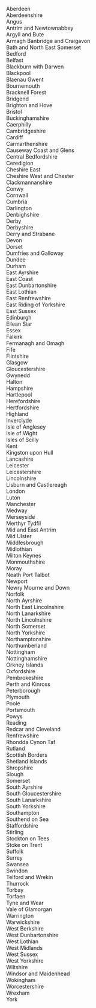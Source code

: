 &nbsp;&nbsp;&nbsp;&nbsp;Aberdeen<br>
&nbsp;&nbsp;&nbsp;&nbsp;Aberdeenshire<br>
&nbsp;&nbsp;&nbsp;&nbsp;Angus<br>
&nbsp;&nbsp;&nbsp;&nbsp;Antrim and Newtownabbey<br>
&nbsp;&nbsp;&nbsp;&nbsp;Argyll and Bute<br>
&nbsp;&nbsp;&nbsp;&nbsp;Armagh Banbridge and Craigavon<br>
&nbsp;&nbsp;&nbsp;&nbsp;Bath and North East Somerset<br>
&nbsp;&nbsp;&nbsp;&nbsp;Bedford<br>
&nbsp;&nbsp;&nbsp;&nbsp;Belfast<br>
&nbsp;&nbsp;&nbsp;&nbsp;Blackburn with Darwen<br>
&nbsp;&nbsp;&nbsp;&nbsp;Blackpool<br>
&nbsp;&nbsp;&nbsp;&nbsp;Blaenau Gwent<br>
&nbsp;&nbsp;&nbsp;&nbsp;Bournemouth<br>
&nbsp;&nbsp;&nbsp;&nbsp;Bracknell Forest<br>
&nbsp;&nbsp;&nbsp;&nbsp;Bridgend<br>
&nbsp;&nbsp;&nbsp;&nbsp;Brighton and Hove<br>
&nbsp;&nbsp;&nbsp;&nbsp;Bristol<br>
&nbsp;&nbsp;&nbsp;&nbsp;Buckinghamshire<br>
&nbsp;&nbsp;&nbsp;&nbsp;Caerphilly<br>
&nbsp;&nbsp;&nbsp;&nbsp;Cambridgeshire<br>
&nbsp;&nbsp;&nbsp;&nbsp;Cardiff<br>
&nbsp;&nbsp;&nbsp;&nbsp;Carmarthenshire<br>
&nbsp;&nbsp;&nbsp;&nbsp;Causeway Coast and Glens<br>
&nbsp;&nbsp;&nbsp;&nbsp;Central Bedfordshire<br>
&nbsp;&nbsp;&nbsp;&nbsp;Ceredigion<br>
&nbsp;&nbsp;&nbsp;&nbsp;Cheshire East<br>
&nbsp;&nbsp;&nbsp;&nbsp;Cheshire West and Chester<br>
&nbsp;&nbsp;&nbsp;&nbsp;Clackmannanshire<br>
&nbsp;&nbsp;&nbsp;&nbsp;Conwy<br>
&nbsp;&nbsp;&nbsp;&nbsp;Cornwall<br>
&nbsp;&nbsp;&nbsp;&nbsp;Cumbria<br>
&nbsp;&nbsp;&nbsp;&nbsp;Darlington<br>
&nbsp;&nbsp;&nbsp;&nbsp;Denbighshire<br>
&nbsp;&nbsp;&nbsp;&nbsp;Derby<br>
&nbsp;&nbsp;&nbsp;&nbsp;Derbyshire<br>
&nbsp;&nbsp;&nbsp;&nbsp;Derry and Strabane<br>
&nbsp;&nbsp;&nbsp;&nbsp;Devon<br>
&nbsp;&nbsp;&nbsp;&nbsp;Dorset<br>
&nbsp;&nbsp;&nbsp;&nbsp;Dumfries and Galloway<br>
&nbsp;&nbsp;&nbsp;&nbsp;Dundee<br>
&nbsp;&nbsp;&nbsp;&nbsp;Durham<br>
&nbsp;&nbsp;&nbsp;&nbsp;East Ayrshire<br>
&nbsp;&nbsp;&nbsp;&nbsp;East Coast<br>
&nbsp;&nbsp;&nbsp;&nbsp;East Dunbartonshire<br>
&nbsp;&nbsp;&nbsp;&nbsp;East Lothian<br>
&nbsp;&nbsp;&nbsp;&nbsp;East Renfrewshire<br>
&nbsp;&nbsp;&nbsp;&nbsp;East Riding of Yorkshire<br>
&nbsp;&nbsp;&nbsp;&nbsp;East Sussex<br>
&nbsp;&nbsp;&nbsp;&nbsp;Edinburgh<br>
&nbsp;&nbsp;&nbsp;&nbsp;Eilean Siar<br>
&nbsp;&nbsp;&nbsp;&nbsp;Essex<br>
&nbsp;&nbsp;&nbsp;&nbsp;Falkirk<br>
&nbsp;&nbsp;&nbsp;&nbsp;Fermanagh and Omagh<br>
&nbsp;&nbsp;&nbsp;&nbsp;Fife<br>
&nbsp;&nbsp;&nbsp;&nbsp;Flintshire<br>
&nbsp;&nbsp;&nbsp;&nbsp;Glasgow<br>
&nbsp;&nbsp;&nbsp;&nbsp;Gloucestershire<br>
&nbsp;&nbsp;&nbsp;&nbsp;Gwynedd<br>
&nbsp;&nbsp;&nbsp;&nbsp;Halton<br>
&nbsp;&nbsp;&nbsp;&nbsp;Hampshire<br>
&nbsp;&nbsp;&nbsp;&nbsp;Hartlepool<br>
&nbsp;&nbsp;&nbsp;&nbsp;Herefordshire<br>
&nbsp;&nbsp;&nbsp;&nbsp;Hertfordshire<br>
&nbsp;&nbsp;&nbsp;&nbsp;Highland<br>
&nbsp;&nbsp;&nbsp;&nbsp;Inverclyde<br>
&nbsp;&nbsp;&nbsp;&nbsp;Isle of Anglesey<br>
&nbsp;&nbsp;&nbsp;&nbsp;Isle of Wight<br>
&nbsp;&nbsp;&nbsp;&nbsp;Isles of Scilly<br>
&nbsp;&nbsp;&nbsp;&nbsp;Kent<br>
&nbsp;&nbsp;&nbsp;&nbsp;Kingston upon Hull<br>
&nbsp;&nbsp;&nbsp;&nbsp;Lancashire<br>
&nbsp;&nbsp;&nbsp;&nbsp;Leicester<br>
&nbsp;&nbsp;&nbsp;&nbsp;Leicestershire<br>
&nbsp;&nbsp;&nbsp;&nbsp;Lincolnshire<br>
&nbsp;&nbsp;&nbsp;&nbsp;Lisburn and Castlereagh<br>
&nbsp;&nbsp;&nbsp;&nbsp;London<br>
&nbsp;&nbsp;&nbsp;&nbsp;Luton<br>
&nbsp;&nbsp;&nbsp;&nbsp;Manchester<br>
&nbsp;&nbsp;&nbsp;&nbsp;Medway<br>
&nbsp;&nbsp;&nbsp;&nbsp;Merseyside<br>
&nbsp;&nbsp;&nbsp;&nbsp;Merthyr Tydfil<br>
&nbsp;&nbsp;&nbsp;&nbsp;Mid and East Antrim<br>
&nbsp;&nbsp;&nbsp;&nbsp;Mid Ulster<br>
&nbsp;&nbsp;&nbsp;&nbsp;Middlesbrough<br>
&nbsp;&nbsp;&nbsp;&nbsp;Midlothian<br>
&nbsp;&nbsp;&nbsp;&nbsp;Milton Keynes<br>
&nbsp;&nbsp;&nbsp;&nbsp;Monmouthshire<br>
&nbsp;&nbsp;&nbsp;&nbsp;Moray<br>
&nbsp;&nbsp;&nbsp;&nbsp;Neath Port Talbot<br>
&nbsp;&nbsp;&nbsp;&nbsp;Newport<br>
&nbsp;&nbsp;&nbsp;&nbsp;Newry Mourne and Down<br>
&nbsp;&nbsp;&nbsp;&nbsp;Norfolk<br>
&nbsp;&nbsp;&nbsp;&nbsp;North Ayrshire<br>
&nbsp;&nbsp;&nbsp;&nbsp;North East Lincolnshire<br>
&nbsp;&nbsp;&nbsp;&nbsp;North Lanarkshire<br>
&nbsp;&nbsp;&nbsp;&nbsp;North Lincolnshire<br>
&nbsp;&nbsp;&nbsp;&nbsp;North Somerset<br>
&nbsp;&nbsp;&nbsp;&nbsp;North Yorkshire<br>
&nbsp;&nbsp;&nbsp;&nbsp;Northamptonshire<br>
&nbsp;&nbsp;&nbsp;&nbsp;Northumberland<br>
&nbsp;&nbsp;&nbsp;&nbsp;Nottingham<br>
&nbsp;&nbsp;&nbsp;&nbsp;Nottinghamshire<br>
&nbsp;&nbsp;&nbsp;&nbsp;Orkney Islands<br>
&nbsp;&nbsp;&nbsp;&nbsp;Oxfordshire<br>
&nbsp;&nbsp;&nbsp;&nbsp;Pembrokeshire<br>
&nbsp;&nbsp;&nbsp;&nbsp;Perth and Kinross<br>
&nbsp;&nbsp;&nbsp;&nbsp;Peterborough<br>
&nbsp;&nbsp;&nbsp;&nbsp;Plymouth<br>
&nbsp;&nbsp;&nbsp;&nbsp;Poole<br>
&nbsp;&nbsp;&nbsp;&nbsp;Portsmouth<br>
&nbsp;&nbsp;&nbsp;&nbsp;Powys<br>
&nbsp;&nbsp;&nbsp;&nbsp;Reading<br>
&nbsp;&nbsp;&nbsp;&nbsp;Redcar and Cleveland<br>
&nbsp;&nbsp;&nbsp;&nbsp;Renfrewshire<br>
&nbsp;&nbsp;&nbsp;&nbsp;Rhondda Cynon Taf<br>
&nbsp;&nbsp;&nbsp;&nbsp;Rutland<br>
&nbsp;&nbsp;&nbsp;&nbsp;Scottish Borders<br>
&nbsp;&nbsp;&nbsp;&nbsp;Shetland Islands<br>
&nbsp;&nbsp;&nbsp;&nbsp;Shropshire<br>
&nbsp;&nbsp;&nbsp;&nbsp;Slough<br>
&nbsp;&nbsp;&nbsp;&nbsp;Somerset<br>
&nbsp;&nbsp;&nbsp;&nbsp;South Ayrshire<br>
&nbsp;&nbsp;&nbsp;&nbsp;South Gloucestershire<br>
&nbsp;&nbsp;&nbsp;&nbsp;South Lanarkshire<br>
&nbsp;&nbsp;&nbsp;&nbsp;South Yorkshire<br>
&nbsp;&nbsp;&nbsp;&nbsp;Southampton<br>
&nbsp;&nbsp;&nbsp;&nbsp;Southend on Sea<br>
&nbsp;&nbsp;&nbsp;&nbsp;Staffordshire<br>
&nbsp;&nbsp;&nbsp;&nbsp;Stirling<br>
&nbsp;&nbsp;&nbsp;&nbsp;Stockton on Tees<br>
&nbsp;&nbsp;&nbsp;&nbsp;Stoke on Trent<br>
&nbsp;&nbsp;&nbsp;&nbsp;Suffolk<br>
&nbsp;&nbsp;&nbsp;&nbsp;Surrey<br>
&nbsp;&nbsp;&nbsp;&nbsp;Swansea<br>
&nbsp;&nbsp;&nbsp;&nbsp;Swindon<br>
&nbsp;&nbsp;&nbsp;&nbsp;Telford and Wrekin<br>
&nbsp;&nbsp;&nbsp;&nbsp;Thurrock<br>
&nbsp;&nbsp;&nbsp;&nbsp;Torbay<br>
&nbsp;&nbsp;&nbsp;&nbsp;Torfaen<br>
&nbsp;&nbsp;&nbsp;&nbsp;Tyne and Wear<br>
&nbsp;&nbsp;&nbsp;&nbsp;Vale of Glamorgan<br>
&nbsp;&nbsp;&nbsp;&nbsp;Warrington<br>
&nbsp;&nbsp;&nbsp;&nbsp;Warwickshire<br>
&nbsp;&nbsp;&nbsp;&nbsp;West Berkshire<br>
&nbsp;&nbsp;&nbsp;&nbsp;West Dunbartonshire<br>
&nbsp;&nbsp;&nbsp;&nbsp;West Lothian<br>
&nbsp;&nbsp;&nbsp;&nbsp;West Midlands<br>
&nbsp;&nbsp;&nbsp;&nbsp;West Sussex<br>
&nbsp;&nbsp;&nbsp;&nbsp;West Yorkshire<br>
&nbsp;&nbsp;&nbsp;&nbsp;Wiltshire<br>
&nbsp;&nbsp;&nbsp;&nbsp;Windsor and Maidenhead<br>
&nbsp;&nbsp;&nbsp;&nbsp;Wokingham<br>
&nbsp;&nbsp;&nbsp;&nbsp;Worcestershire<br>
&nbsp;&nbsp;&nbsp;&nbsp;Wrexham<br>
&nbsp;&nbsp;&nbsp;&nbsp;York

